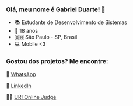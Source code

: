  ### Olá, meu nome é Gabriel Duarte! 👋

- 📚 Estudante de Desenvolvimento de Sistemas <br>
- 🎂 18 anos <br>
- 🇧🇷 São Paulo - SP, Brasil <br>
- 💻 Mobile <3 <br>

### Gostou dos projetos? Me encontre:

📱 [WhatsApp](https://wa.me/5511981224856) <br>

💼 [LinkedIn](https://www.linkedin.com/in/gabrielduarte5/) <br>

👨‍💻 [URI Online Judge](https://www.urionlinejudge.com.br/judge/pt/profile/337005) <br>






